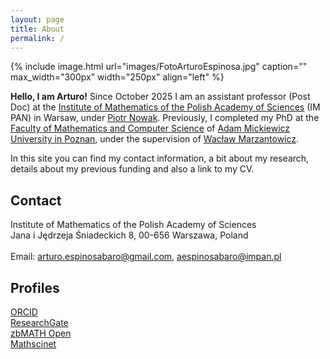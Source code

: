 ```yaml
---
layout: page
title: About
permalink: /
---
```


{% include image.html url="images/FotoArturoEspinosa.jpg" caption="" max_width="300px" width="250px" align="left" %}

**Hello, I am Arturo!** Since October 2025 I am an assistant professor (Post Doc) at the [Institute of Mathematics of the Polish Academy of Sciences](https://impan.pl/pl/) (IM PAN) in Warsaw, under [Piotr Nowak](https://pnowak.impan.pl/). Previously, I completed my PhD at the [Faculty of Mathematics and Computer Science](https://wmi.amu.edu.pl/) of [Adam Mickiewicz University in Poznan](https://amu.edu.pl/), under the supervision of [Wacław Marzantowicz](https://wmi.amu.edu.pl/wydzial/pracownicy/waclaw-marzantowicz). 



In this site you can find my contact information, a bit about my research, details about my previous funding and also a link to my CV.


## Contact

Institute of Mathematics of the Polish Academy of Sciences <br />
Jana i Jędrzeja Śniadeckich 8, 00-656 Warszawa, Poland <br />
<br />
Email: [arturo.espinosabaro@gmail.com], [aespinosabaro@impan.pl]

## Profiles

[ORCID](https://orcid.org/0000-0003-0184-6211) <br />
[ResearchGate](https://www.researchgate.net/profile/Arturo-Espinosa-Baro) <br />
[zbMATH Open](https://zbmath.org/authors/espinosa-baro.arturo) <br />
[Mathscinet](https://mathscinet.ams.org/mathscinet/MRAuthorID/1251001) <br />





[arturo.espinosabaro@gmail.com]: mailto:arturo.espinosabaro@gmail.com
[aespinosabaro@impan.pl]: mailto:aespinosabaro@impan.pl
